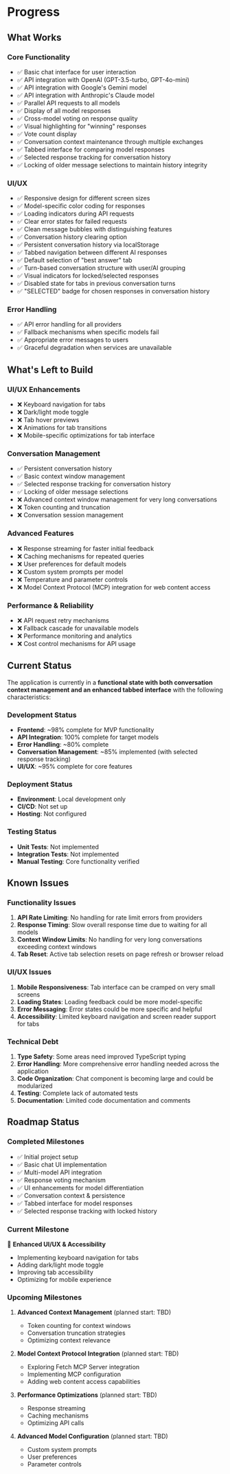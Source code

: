 # Progress

## What Works

### Core Functionality
- ✅ Basic chat interface for user interaction
- ✅ API integration with OpenAI (GPT-3.5-turbo, GPT-4o-mini)
- ✅ API integration with Google's Gemini model
- ✅ API integration with Anthropic's Claude model
- ✅ Parallel API requests to all models
- ✅ Display of all model responses
- ✅ Cross-model voting on response quality
- ✅ Visual highlighting for "winning" responses
- ✅ Vote count display
- ✅ Conversation context maintenance through multiple exchanges
- ✅ Tabbed interface for comparing model responses
- ✅ Selected response tracking for conversation history
- ✅ Locking of older message selections to maintain history integrity

### UI/UX
- ✅ Responsive design for different screen sizes
- ✅ Model-specific color coding for responses
- ✅ Loading indicators during API requests
- ✅ Clear error states for failed requests
- ✅ Clean message bubbles with distinguishing features
- ✅ Conversation history clearing option
- ✅ Persistent conversation history via localStorage
- ✅ Tabbed navigation between different AI responses
- ✅ Default selection of "best answer" tab
- ✅ Turn-based conversation structure with user/AI grouping
- ✅ Visual indicators for locked/selected responses
- ✅ Disabled state for tabs in previous conversation turns
- ✅ "SELECTED" badge for chosen responses in conversation history

### Error Handling
- ✅ API error handling for all providers
- ✅ Fallback mechanisms when specific models fail
- ✅ Appropriate error messages to users
- ✅ Graceful degradation when services are unavailable

## What's Left to Build

### UI/UX Enhancements
- ❌ Keyboard navigation for tabs
- ❌ Dark/light mode toggle
- ❌ Tab hover previews
- ❌ Animations for tab transitions
- ❌ Mobile-specific optimizations for tab interface

### Conversation Management
- ✅ Persistent conversation history
- ✅ Basic context window management
- ✅ Selected response tracking for conversation history
- ✅ Locking of older message selections
- ❌ Advanced context window management for very long conversations
- ❌ Token counting and truncation
- ❌ Conversation session management

### Advanced Features
- ❌ Response streaming for faster initial feedback
- ❌ Caching mechanisms for repeated queries
- ❌ User preferences for default models
- ❌ Custom system prompts per model
- ❌ Temperature and parameter controls
- ❌ Model Context Protocol (MCP) integration for web content access

### Performance & Reliability
- ❌ API request retry mechanisms
- ❌ Fallback cascade for unavailable models
- ❌ Performance monitoring and analytics
- ❌ Cost control mechanisms for API usage

## Current Status

The application is currently in a **functional state with both conversation context management and an enhanced tabbed interface** with the following characteristics:

### Development Status
- **Frontend**: ~98% complete for MVP functionality
- **API Integration**: 100% complete for target models
- **Error Handling**: ~80% complete
- **Conversation Management**: ~85% implemented (with selected response tracking)
- **UI/UX**: ~95% complete for core features

### Deployment Status
- **Environment**: Local development only
- **CI/CD**: Not set up
- **Hosting**: Not configured

### Testing Status
- **Unit Tests**: Not implemented
- **Integration Tests**: Not implemented
- **Manual Testing**: Core functionality verified

## Known Issues

### Functionality Issues
1. **API Rate Limiting**: No handling for rate limit errors from providers
2. **Response Timing**: Slow overall response time due to waiting for all models
3. **Context Window Limits**: No handling for very long conversations exceeding context windows
4. **Tab Reset**: Active tab selection resets on page refresh or browser reload

### UI/UX Issues
1. **Mobile Responsiveness**: Tab interface can be cramped on very small screens
2. **Loading States**: Loading feedback could be more model-specific
3. **Error Messaging**: Error states could be more specific and helpful
4. **Accessibility**: Limited keyboard navigation and screen reader support for tabs

### Technical Debt
1. **Type Safety**: Some areas need improved TypeScript typing
2. **Error Handling**: More comprehensive error handling needed across the application
3. **Code Organization**: Chat component is becoming large and could be modularized
4. **Testing**: Complete lack of automated tests
5. **Documentation**: Limited code documentation and comments

## Roadmap Status

### Completed Milestones
- ✅ Initial project setup
- ✅ Basic chat UI implementation
- ✅ Multi-model API integration
- ✅ Response voting mechanism
- ✅ UI enhancements for model differentiation
- ✅ Conversation context & persistence
- ✅ Tabbed interface for model responses
- ✅ Selected response tracking with locked history

### Current Milestone
🚀 **Enhanced UI/UX & Accessibility**
- Implementing keyboard navigation for tabs
- Adding dark/light mode toggle
- Improving tab accessibility
- Optimizing for mobile experience

### Upcoming Milestones
1. **Advanced Context Management** (planned start: TBD)
   - Token counting for context windows
   - Conversation truncation strategies
   - Optimizing context relevance

2. **Model Context Protocol Integration** (planned start: TBD)
   - Exploring Fetch MCP Server integration
   - Implementing MCP configuration
   - Adding web content access capabilities

3. **Performance Optimizations** (planned start: TBD)
   - Response streaming
   - Caching mechanisms
   - Optimizing API calls

4. **Advanced Model Configuration** (planned start: TBD)
   - Custom system prompts
   - User preferences
   - Parameter controls
